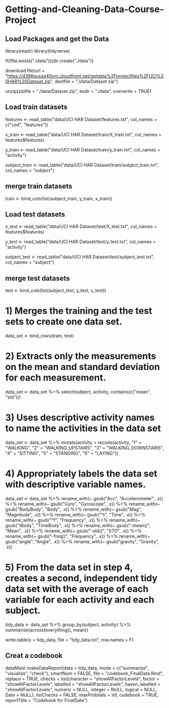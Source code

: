 # Getting-and-Cleaning-Data-Course-Project
## Load Packages and get the Data

library(readr)
library(tidyverse)

if(!file.exists("./data")){dir.create("./data")}

download.file(url = "https://d396qusza40orc.cloudfront.net/getdata%2Fprojectfiles%2FUCI%20HAR%20Dataset.zip",
              destfile = "./data/Dataset.zip")

unzip(zipfile = "./data/Dataset.zip", 
      exdir = "./data", 
      overwrite = TRUE)

## Load train datasets

features <- 
  read_table("data/UCI HAR Dataset/features.txt", col_names = c("cod",
                                                                "features"))

x_train <- 
  read_table("data/UCI HAR Dataset/train/X_train.txt", col_names = features$features)

y_train <- 
  read_table("data/UCI HAR Dataset/train/y_train.txt",
             col_names = "activity") 

subject_train <- 
  read_table("data/UCI HAR Dataset/train/subject_train.txt",
             col_names = "subject")

## merge train datasets

train <- 
  bind_cols(list(subject_train,
                 y_train,
                 x_train))

## Load test datasets 

x_test <- 
  read_table("data/UCI HAR Dataset/test/X_test.txt", 
             col_names = features$features)

y_test <- 
  read_table("data/UCI HAR Dataset/test/y_test.txt",
             col_names = "activity")

subject_test <- 
  read_table("data/UCI HAR Dataset/test/subject_test.txt",
             col_names = "subject")

## merge test datasets

test <- 
  bind_cols(list(subject_test,
                 y_test,
                 x_test))

# 1) Merges the training and the test sets to create one data set.

data_set <- 
  bind_rows(train,
            test)

# 2) Extracts only the measurements on the mean and standard deviation for each measurement.

data_set <- 
  data_set %>% 
  select(subject,
         activity, 
         contains(c("mean",
                    "std")))

# 3) Uses descriptive activity names to name the activities in the data set

data_set <- 
  data_set %>% 
  mutate(activity = recode(activity, 
                           "1" = "WALKING",
                           "2" = "WALKING_UPSTAIRS",
                           "3" = "WALKING_DOWNSTAIRS",
                           "4" = "SITTING",
                           "5" = "STANDING",
                           "6" = "LAYING"))

# 4) Appropriately labels the data set with descriptive variable names. 

data_set <- 
  data_set %>% 
  rename_with(~ gsub("Acc", "Accelerometer", .x)) %>% 
  rename_with(~ gsub("Gyro", "Gyroscope", .x)) %>% 
  rename_with(~ gsub("BodyBody", "Body", .x)) %>% 
  rename_with(~ gsub("Mag", "Magnitude", .x)) %>% 
  rename_with(~ gsub("^t", "Time", .x)) %>% 
  rename_with(~ gsub("^f", "Frequency", .x)) %>% 
  rename_with(~ gsub("tBody", "TimeBody", .x)) %>% 
  rename_with(~ gsub("-mean()", "Mean", .x)) %>%
  rename_with(~ gsub("-std()", "STD", .x)) %>%
  rename_with(~ gsub("-freq()", "Frequency", .x)) %>%
  rename_with(~ gsub("angle", "Angle", .x)) %>%
  rename_with(~ gsub("gravity", "Gravity", .x))

# 5) From the data set in step 4, creates a second, independent tidy data set with the average of each variable for each activity and each subject.

tidy_data <- 
  data_set %>% 
  group_by(subject,
           activity) %>% 
  summarise(across(everything(), 
                   mean))

write.table(x = tidy_data,
            file = "tidy_data.txt",
            row.names = F)
## Creat a codebook
dataMaid::makeDataReport(data = tidy_data, 
                         mode = c("summarize",  "visualize", "check"), 
                         smartNum = FALSE, 
                         file = "codebook_FinalData.Rmd",      
                         replace = TRUE, 
                         checks = list(character = "showAllFactorLevels",
                                       factor = "showAllFactorLevels", 
                                       labelled = "showAllFactorLevels",
                                       haven_labelled = "showAllFactorLevels",
                                       numeric = NULL,
                                       integer = NULL,
                                       logical = NULL, Date = NULL), 
                         listChecks = FALSE,
                         maxProbVals = Inf,
                         codebook = TRUE, 
                         reportTitle = "Codebook for FinalData")


